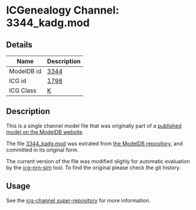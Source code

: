 # ICGenealogy Channel: 3344\_kadg.mod

## Details

Name | Description
---- | -----------
ModelDB id | [3344](http://senselab.med.yale.edu/ModelDB/ShowModel.cshtml?model=3344)
ICG id | [1798](http://icg.neurotheory.ox.ac.uk/channels/1/1798)
ICG Class | [K](http://icg.neurotheory.ox.ac.uk/channels/1)

## Description

This is a single channel model file that was originally part of a [published model on the ModelDB website](http://senselab.med.yale.edu/ModelDB/ShowModel.cshtml?model=3344).


The file [3344\_kadg.mod](3344_kadg.mod) was extrated from [the ModelDB repository](http://senselab.med.yale.edu/ModelDB/ShowModel.cshtml?model=3344), and committed in its original form.

The current version of the file was modified slighly for automatic evaluation by the [icg-nrn-sim](https://github.com/icgenealogy/icg-nrn-sim) tool. To find the original please check the git history.


## Usage

See the [icg-channel super-repository](https://github.com/icgenealogy/icg-channels) for more information.
